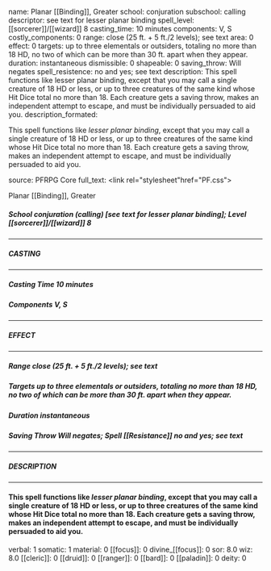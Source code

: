 name: Planar [[Binding]], Greater
school: conjuration
subschool: calling
descriptor: see text for lesser planar binding
spell_level: [[sorcerer]]/[[wizard]] 8
casting_time: 10 minutes
components: V, S
costly_components: 0
range: close (25 ft. + 5 ft./2 levels); see text
area: 0
effect: 0
targets: up to three elementals or outsiders, totaling no more than 18 HD, no two of which can be more than 30 ft. apart when they appear.
duration: instantaneous
dismissible: 0
shapeable: 0
saving_throw: Will negates
spell_resistence: no and yes; see text
description: This spell functions like lesser planar binding, except that you may call a single creature of 18 HD or less, or up to three creatures of the same kind whose Hit Dice total no more than 18. Each creature gets a saving throw, makes an independent attempt to escape, and must be individually persuaded to aid you.
description_formated: <p>This spell functions like <i>lesser planar binding</i>, except that you may call a single creature of 18 HD or less, or up to three creatures of the same kind whose Hit Dice total no more than 18. Each creature gets a saving throw, makes an independent attempt to escape, and must be individually persuaded to aid you.</p>
source: PFRPG Core
full_text: <link rel="stylesheet"href="PF.css"><div class="heading"><p class="alignleft">Planar [[Binding]], Greater</p><div style="clear: both;"></div></div><div><h5><b>School </b>conjuration (calling) [see text for lesser planar binding]; <b>Level </b>[[sorcerer]]/[[wizard]] 8</h5></div><hr/><div><h5><b>CASTING</b></h5></div><hr/><div><h5><b>Casting Time </b>10 minutes</h5><h5><b>Components </b>V, S</h5></div><hr/><div><h5><b>EFFECT</b></h5></div><hr/><div><h5><b>Range </b>close (25 ft. + 5 ft./2 levels); see text</h5><h5><b>Targets </b>up to three elementals or outsiders, totaling no more than 18 HD, no two of which can be more than 30 ft. apart when they appear.</h5><h5><b>Duration </b>instantaneous</h5><h5><b>Saving Throw </b>Will negates; <b>Spell [[Resistance]] </b>no and yes; see text</h5></div><hr/><div><h5><b>DESCRIPTION</b></h5></div><hr/><div><h4><p>This spell functions like <i>lesser planar binding</i>, except that you may call a single creature of 18 HD or less, or up to three creatures of the same kind whose Hit Dice total no more than 18. Each creature gets a saving throw, makes an independent attempt to escape, and must be individually persuaded to aid you.</p></h4></div>
verbal: 1
somatic: 1
material: 0
[[focus]]: 0
divine_[[focus]]: 0
sor: 8.0
wiz: 8.0
[[cleric]]: 0
[[druid]]: 0
[[ranger]]: 0
[[bard]]: 0
[[paladin]]: 0
deity: 0
